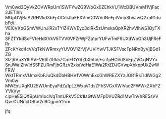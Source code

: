 Vm0wd2QyVkZOVWRpUm1SWFYwZG9WbGx0ZEhkVU1WcDBUVmM1VjFac2JETlhh
MUpUVjBaS2RHVkdXbFpOCmJtaFFXVmQ0WVdNeFpIVmpSbVJwQ2xaR1dubFdi
VEI0VXpGSmVWUnJiR2xTYlZKWVEyc3dlRk5zUmxkaQpXR2hvVlhwS1QyTXha
SFZTYkdScFVteHdXVkV5TVV0VFZrWjFZa1prYUFwTmF6UXdWbGh3UjFReFRr
ZFcKYkd4cVVqTkNWRmxyYUVOV1ZrVjVUVlYwVTJKSFVscFpNRnByVjBGd1ZG
SlZjRVpXYlhSVFV6RlZlRk5ZCmFGY0tZbXhhVjFsc1pHOVdSbEpZVGxjNVYx
SnJWalZhVldSSFZURmFjbGRzV2xkaVdHaE1Wa2RrZDJGVwpXbkppUkZwWFRW
WktTRmxVUmxKbFJuQkdDbHBHV1V0WmExcGhWREZXYzJGR1RsTldiWGg2Vm0w
MWExUXgKU25WUmEyaFdZa1pLZWxaV1dsZFhSVGxXWlVad2FWWkZXbFZYVkVw
clpHeE5lQXBpUm1oclVqTmtURkV5Ck1IaGtWMFpDVUZRd1MwTnVhRE5sVVQw
OUNncDBhV2c9CgpmY2o=

jfq